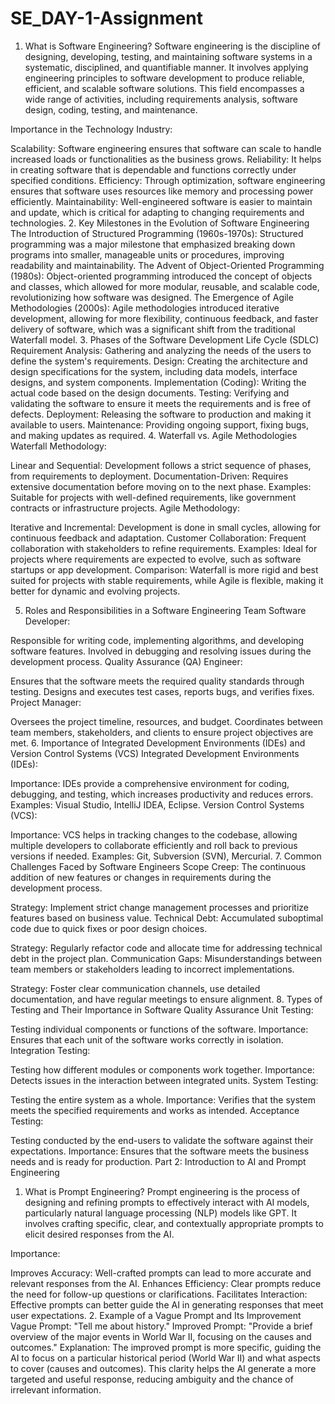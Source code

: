 # SE_DAY-1-Assignment
1. What is Software Engineering?
Software engineering is the discipline of designing, developing, testing, and maintaining software systems in a systematic, disciplined, and quantifiable manner. It involves applying engineering principles to software development to produce reliable, efficient, and scalable software solutions. This field encompasses a wide range of activities, including requirements analysis, software design, coding, testing, and maintenance.

Importance in the Technology Industry:

Scalability: Software engineering ensures that software can scale to handle increased loads or functionalities as the business grows.
Reliability: It helps in creating software that is dependable and functions correctly under specified conditions.
Efficiency: Through optimization, software engineering ensures that software uses resources like memory and processing power efficiently.
Maintainability: Well-engineered software is easier to maintain and update, which is critical for adapting to changing requirements and technologies.
2. Key Milestones in the Evolution of Software Engineering
The Introduction of Structured Programming (1960s-1970s): Structured programming was a major milestone that emphasized breaking down programs into smaller, manageable units or procedures, improving readability and maintainability.
The Advent of Object-Oriented Programming (1980s): Object-oriented programming introduced the concept of objects and classes, which allowed for more modular, reusable, and scalable code, revolutionizing how software was designed.
The Emergence of Agile Methodologies (2000s): Agile methodologies introduced iterative development, allowing for more flexibility, continuous feedback, and faster delivery of software, which was a significant shift from the traditional Waterfall model.
3. Phases of the Software Development Life Cycle (SDLC)
Requirement Analysis: Gathering and analyzing the needs of the users to define the system's requirements.
Design: Creating the architecture and design specifications for the system, including data models, interface designs, and system components.
Implementation (Coding): Writing the actual code based on the design documents.
Testing: Verifying and validating the software to ensure it meets the requirements and is free of defects.
Deployment: Releasing the software to production and making it available to users.
Maintenance: Providing ongoing support, fixing bugs, and making updates as required.
4. Waterfall vs. Agile Methodologies
Waterfall Methodology:

Linear and Sequential: Development follows a strict sequence of phases, from requirements to deployment.
Documentation-Driven: Requires extensive documentation before moving on to the next phase.
Examples: Suitable for projects with well-defined requirements, like government contracts or infrastructure projects.
Agile Methodology:

Iterative and Incremental: Development is done in small cycles, allowing for continuous feedback and adaptation.
Customer Collaboration: Frequent collaboration with stakeholders to refine requirements.
Examples: Ideal for projects where requirements are expected to evolve, such as software startups or app development.
Comparison: Waterfall is more rigid and best suited for projects with stable requirements, while Agile is flexible, making it better for dynamic and evolving projects.

5. Roles and Responsibilities in a Software Engineering Team
Software Developer:

Responsible for writing code, implementing algorithms, and developing software features.
Involved in debugging and resolving issues during the development process.
Quality Assurance (QA) Engineer:

Ensures that the software meets the required quality standards through testing.
Designs and executes test cases, reports bugs, and verifies fixes.
Project Manager:

Oversees the project timeline, resources, and budget.
Coordinates between team members, stakeholders, and clients to ensure project objectives are met.
6. Importance of Integrated Development Environments (IDEs) and Version Control Systems (VCS)
Integrated Development Environments (IDEs):

Importance: IDEs provide a comprehensive environment for coding, debugging, and testing, which increases productivity and reduces errors.
Examples: Visual Studio, IntelliJ IDEA, Eclipse.
Version Control Systems (VCS):

Importance: VCS helps in tracking changes to the codebase, allowing multiple developers to collaborate efficiently and roll back to previous versions if needed.
Examples: Git, Subversion (SVN), Mercurial.
7. Common Challenges Faced by Software Engineers
Scope Creep: The continuous addition of new features or changes in requirements during the development process.

Strategy: Implement strict change management processes and prioritize features based on business value.
Technical Debt: Accumulated suboptimal code due to quick fixes or poor design choices.

Strategy: Regularly refactor code and allocate time for addressing technical debt in the project plan.
Communication Gaps: Misunderstandings between team members or stakeholders leading to incorrect implementations.

Strategy: Foster clear communication channels, use detailed documentation, and have regular meetings to ensure alignment.
8. Types of Testing and Their Importance in Software Quality Assurance
Unit Testing:

Testing individual components or functions of the software.
Importance: Ensures that each unit of the software works correctly in isolation.
Integration Testing:

Testing how different modules or components work together.
Importance: Detects issues in the interaction between integrated units.
System Testing:

Testing the entire system as a whole.
Importance: Verifies that the system meets the specified requirements and works as intended.
Acceptance Testing:

Testing conducted by the end-users to validate the software against their expectations.
Importance: Ensures that the software meets the business needs and is ready for production.
Part 2: Introduction to AI and Prompt Engineering
1. What is Prompt Engineering?
Prompt engineering is the process of designing and refining prompts to effectively interact with AI models, particularly natural language processing (NLP) models like GPT. It involves crafting specific, clear, and contextually appropriate prompts to elicit desired responses from the AI.

Importance:

Improves Accuracy: Well-crafted prompts can lead to more accurate and relevant responses from the AI.
Enhances Efficiency: Clear prompts reduce the need for follow-up questions or clarifications.
Facilitates Interaction: Effective prompts can better guide the AI in generating responses that meet user expectations.
2. Example of a Vague Prompt and Its Improvement
Vague Prompt: "Tell me about history."
Improved Prompt: "Provide a brief overview of the major events in World War II, focusing on the causes and outcomes."
Explanation: The improved prompt is more specific, guiding the AI to focus on a particular historical period (World War II) and what aspects to cover (causes and outcomes). This clarity helps the AI generate a more targeted and useful response, reducing ambiguity and the chance of irrelevant information.
